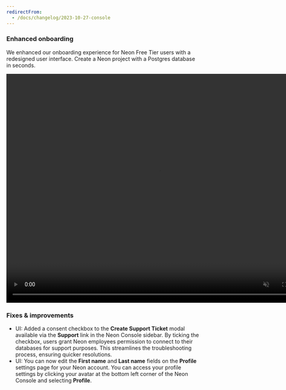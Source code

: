 ```yaml
---
redirectFrom:
  - /docs/changelog/2023-10-27-console
---
```


### Enhanced onboarding

We enhanced our onboarding experience for Neon Free Tier users with a redesigned user interface. Create a Neon project with a Postgres database in seconds.

<video autoPlay playsInline muted loop width="800" height="600">
  <source type="video/mp4" src="/docs/changelog/new_onboarding.mp4"/>
</video>

### Fixes & improvements

- UI: Added a consent checkbox to the **Create Support Ticket** modal available via the **Support** link in the Neon Console sidebar. By ticking the checkbox, users grant Neon employees permission to connect to their databases for support purposes. This streamlines the troubleshooting process, ensuring quicker resolutions.
- UI: You can now edit the **First name** and **Last name** fields on the **Profile** settings page for your Neon account. You can access your profile settings by clicking your avatar at the bottom left corner of the Neon Console and selecting **Profile**.
